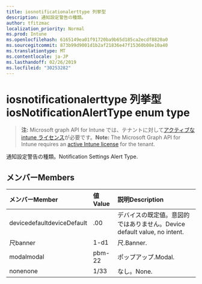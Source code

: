 ```yaml
---
title: iosnotificationalerttype 列挙型
description: 通知設定警告の種類。
author: tfitzmac
localization_priority: Normal
ms.prod: Intune
ms.openlocfilehash: 6165149ea01f91720ba9b65d185ca2ecdf8820a0
ms.sourcegitcommit: 873b99d9001d1b2af21836e47f15360b08e10a40
ms.translationtype: MT
ms.contentlocale: ja-JP
ms.lasthandoff: 02/26/2019
ms.locfileid: "30253282"
---
```

# <a name="iosnotificationalerttype-enum-type"></a><span data-ttu-id="a86a4-103">iosnotificationalerttype 列挙型</span><span class="sxs-lookup"><span data-stu-id="a86a4-103">iosNotificationAlertType enum type</span></span>

> <span data-ttu-id="a86a4-104">**注:** Microsoft graph API for Intune では、テナントに対して[アクティブな intune ライセンス](https://go.microsoft.com/fwlink/?linkid=839381)が必要です。</span><span class="sxs-lookup"><span data-stu-id="a86a4-104">**Note:** The Microsoft Graph API for Intune requires an [active Intune license](https://go.microsoft.com/fwlink/?linkid=839381) for the tenant.</span></span>

<span data-ttu-id="a86a4-105">通知設定警告の種類。</span><span class="sxs-lookup"><span data-stu-id="a86a4-105">Notification Settings Alert Type.</span></span>

## <a name="members"></a><span data-ttu-id="a86a4-106">メンバー</span><span class="sxs-lookup"><span data-stu-id="a86a4-106">Members</span></span>
|<span data-ttu-id="a86a4-107">メンバー</span><span class="sxs-lookup"><span data-stu-id="a86a4-107">Member</span></span>|<span data-ttu-id="a86a4-108">値</span><span class="sxs-lookup"><span data-stu-id="a86a4-108">Value</span></span>|<span data-ttu-id="a86a4-109">説明</span><span class="sxs-lookup"><span data-stu-id="a86a4-109">Description</span></span>|
|:---|:---|:---|
|<span data-ttu-id="a86a4-110">devicedefault</span><span class="sxs-lookup"><span data-stu-id="a86a4-110">deviceDefault</span></span>|<span data-ttu-id="a86a4-111">.0</span><span class="sxs-lookup"><span data-stu-id="a86a4-111">0</span></span>|<span data-ttu-id="a86a4-112">デバイスの既定値。意図的ではありません。</span><span class="sxs-lookup"><span data-stu-id="a86a4-112">Device default value, no intent.</span></span>|
|<span data-ttu-id="a86a4-113">尺</span><span class="sxs-lookup"><span data-stu-id="a86a4-113">banner</span></span>|<span data-ttu-id="a86a4-114">1-d</span><span class="sxs-lookup"><span data-stu-id="a86a4-114">1</span></span>|<span data-ttu-id="a86a4-115">尺.</span><span class="sxs-lookup"><span data-stu-id="a86a4-115">Banner.</span></span>|
|<span data-ttu-id="a86a4-116">modal</span><span class="sxs-lookup"><span data-stu-id="a86a4-116">modal</span></span>|<span data-ttu-id="a86a4-117">pbm-2</span><span class="sxs-lookup"><span data-stu-id="a86a4-117">2</span></span>|<span data-ttu-id="a86a4-118">ポップアップ.</span><span class="sxs-lookup"><span data-stu-id="a86a4-118">Modal.</span></span>|
|<span data-ttu-id="a86a4-119">none</span><span class="sxs-lookup"><span data-stu-id="a86a4-119">none</span></span>|<span data-ttu-id="a86a4-120">1/3</span><span class="sxs-lookup"><span data-stu-id="a86a4-120">3</span></span>|<span data-ttu-id="a86a4-121">なし。</span><span class="sxs-lookup"><span data-stu-id="a86a4-121">None.</span></span>|



